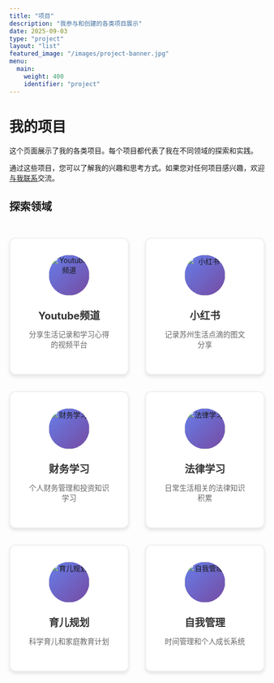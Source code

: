 ```yaml
---
title: "项目"
description: "我参与和创建的各类项目展示"
date: 2025-09-03
type: "project"
layout: "list"
featured_image: "/images/project-banner.jpg"
menu:
  main:
    weight: 400
    identifier: "project"
---
```


# 我的项目

这个页面展示了我的各类项目。每个项目都代表了我在不同领域的探索和实践。

通过这些项目，您可以了解我的兴趣和思考方式。如果您对任何项目感兴趣，欢迎<a href="mailto:xxl325325@gmail.com">与我联系</a>交流。

## 探索领域

<div class="project-grid">
  <div class="project-card">
    <img src="/images/youtube-icon.svg.png" alt="Youtube频道">
    <h3>Youtube频道</h3>
    <p>分享生活记录和学习心得的视频平台</p>
  </div>
  
  <div class="project-card">
    <img src="/images/xiaohongshu-icon.svg.png" alt="小红书">
    <h3>小红书</h3>
    <p>记录苏州生活点滴的图文分享</p>
  </div>
  
  <div class="project-card">
    <img src="/images/finance-icon.svg.png" alt="财务学习">
    <h3>财务学习</h3>
    <p>个人财务管理和投资知识学习</p>
  </div>
  
  <div class="project-card">
    <img src="/images/law-icon.svg.png" alt="法律学习">
    <h3>法律学习</h3>
    <p>日常生活相关的法律知识积累</p>
  </div>
  
  <div class="project-card">
    <img src="/images/parenting-icon.svg.png" alt="育儿规划">
    <h3>育儿规划</h3>
    <p>科学育儿和家庭教育计划</p>
  </div>
  
  <div class="project-card">
    <img src="/images/self-management-icon.svg.png" alt="自我管理">
    <h3>自我管理</h3>
    <p>时间管理和个人成长系统</p>
  </div>
</div>

<style>
.project-grid {
  display: grid;
  grid-template-columns: repeat(2, 1fr);
  gap: 2rem;
  margin: 3rem 0;
  max-width: 800px;
  margin-left: auto;
  margin-right: auto;
}

.project-card {
  background: #fff;
  border-radius: 12px;
  padding: 2rem;
  text-align: center;
  box-shadow: 0 4px 6px rgba(0, 0, 0, 0.1);
  transition: transform 0.3s ease, box-shadow 0.3s ease;
  border: 2px solid #f0f0f0;
}

.project-card:hover {
  transform: translateY(-5px);
  box-shadow: 0 8px 15px rgba(0, 0, 0, 0.15);
}

.project-card img {
  width: 80px;
  height: 80px;
  object-fit: cover;
  border-radius: 50%;
  margin-bottom: 1rem;
  background: linear-gradient(135deg, #667eea 0%, #764ba2 100%);
}

.project-card h3 {
  color: #333;
  margin: 0.5rem 0;
  font-size: 1.25rem;
}

.project-card p {
  color: #666;
  font-size: 0.9rem;
  line-height: 1.4;
}

@media (max-width: 768px) {
  .project-grid {
    grid-template-columns: 1fr;
    gap: 1.5rem;
  }
}

@media (max-width: 480px) {
  .project-grid {
    grid-template-columns: 1fr;
    gap: 1rem;
  }
}
</style>
